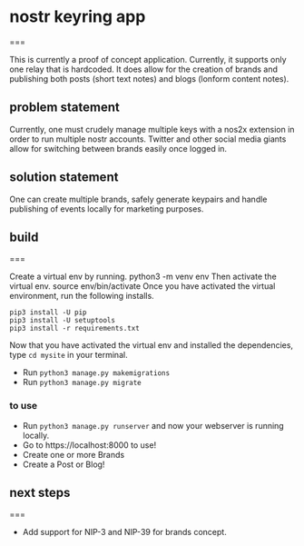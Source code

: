 # nostr keyring app
===

This is currently a proof of concept application. Currently, it supports only one relay that is hardcoded. It does allow for the creation of brands and publishing both posts (short text notes) and blogs (lonform content notes).

## problem statement

Currently, one must crudely manage multiple keys with a nos2x extension in order to run multiple nostr accounts. Twitter and other social media giants allow for switching between brands easily once logged in.

## solution statement

One can create multiple brands, safely generate keypairs and handle publishing of events locally for marketing purposes.

## build
===

Create a virtual env by running. python3 -m venv env Then activate the virtual env. source env/bin/activate Once you have activated the virtual environment, run the following installs.

```
pip3 install -U pip
pip3 install -U setuptools
pip3 install -r requirements.txt
```

Now that you have activated the virtual env and installed the dependencies, type `cd mysite` in your terminal.
- Run `python3 manage.py makemigrations` 
- Run `python3 manage.py migrate`

### to use
- Run `python3 manage.py runserver` and now your webserver is running locally.
- Go to https://localhost:8000 to use!
- Create one or more Brands
- Create a Post or Blog!


## next steps
===

- Add support for NIP-3 and NIP-39 for brands concept. 